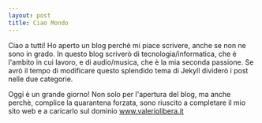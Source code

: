 ```yaml
---
layout: post
title: Ciao Mondo
---
```

Ciao a tutti!
Ho aperto un blog perchè mi piace scrivere, anche se non ne sono in grado.
In questo blog scriverò di tecnologia/informatica, che è l'ambito in cui lavoro, e di audio/musica, che è la mia seconda passione.
Se avrò il tempo di modificare questo splendido tema di Jekyll dividerò i post nelle due categorie.

Oggi è un grande giorno! Non solo per l'apertura del blog, ma anche perchè, complice la quarantena forzata, sono riuscito a completare il mio sito web e a caricarlo sul dominio <a href="https://www.valeriolibera.it">www.valeriolibera.it</a>
